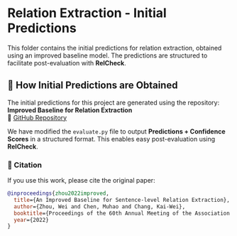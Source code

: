 # Relation Extraction - Initial Predictions  

This folder contains the initial predictions for relation extraction, obtained using an improved baseline model. The predictions are structured to facilitate post-evaluation with **RelCheck**.  

## 📌 How Initial Predictions are Obtained  

The initial predictions for this project are generated using the repository:  
**Improved Baseline for Relation Extraction**  
🔗 [GitHub Repository](https://github.com/wzhouad/RE_improved_baseline)  

We have modified the `evaluate.py` file to output **Predictions + Confidence Scores** in a structured format. This enables easy post-evaluation using **RelCheck**.  

### 📖 Citation  

If you use this work, please cite the original paper:  

```bibtex
@inproceedings{zhou2022improved,
  title={An Improved Baseline for Sentence-level Relation Extraction},
  author={Zhou, Wei and Chen, Muhao and Chang, Kai-Wei},
  booktitle={Proceedings of the 60th Annual Meeting of the Association for Computational Linguistics (ACL)},
  year={2022}
}
